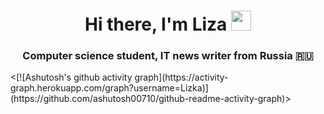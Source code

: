 <h1 align="center">Hi there, I'm Liza</a> 
<img src="https://github.com/blackcater/blackcater/raw/main/images/Hi.gif" height="32"/></h1>
<h3 align="center">Computer science student, IT news writer from Russia 🇷🇺</h3>
<[![Ashutosh's github activity graph](https://activity-graph.herokuapp.com/graph?username=Lizka)](https://github.com/ashutosh00710/github-readme-activity-graph)>

